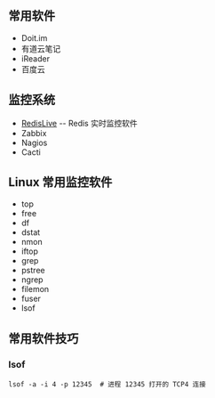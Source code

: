 ## 常用软件

* Doit.im
* 有道云笔记
* iReader
* 百度云

## 监控系统

* [RedisLive](https://github.com/nkrode/RedisLive) -- Redis 实时监控软件
* Zabbix
* Nagios
* Cacti

## Linux 常用监控软件

* top
* free
* df
* dstat
* nmon
* iftop
* grep
* pstree
* ngrep
* filemon
* fuser
* lsof

## 常用软件技巧

### lsof

    lsof -a -i 4 -p 12345  # 进程 12345 打开的 TCP4 连接
